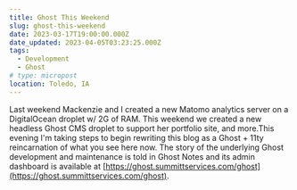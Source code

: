 ```yaml
---
title: Ghost This Weekend
slug: ghost-this-weekend
date: 2023-03-17T19:00:00.000Z
date_updated: 2023-04-05T03:23:25.000Z
tags: 
  - Development
  - Ghost
# type: micropost
location: Toledo, IA
---
```


Last weekend Mackenzie and I created a new Matomo analytics server on a DigitalOcean droplet w/ 2G of RAM. This weekend we created a new headless Ghost CMS droplet to support her portfolio site, and more.This evening I'm taking steps to begin rewriting this blog as a Ghost + 11ty reincarnation of what you see here now. The story of the underlying Ghost development and maintenance is told in Ghost Notes and its admin dashboard is available at [https://ghost.summittservices.com/ghost](https://ghost.summittservices.com/ghost).
